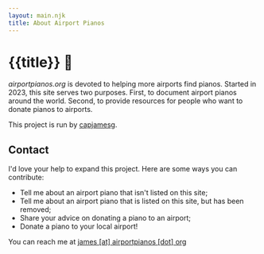 ```yaml
---
layout: main.njk
title: About Airport Pianos
---
```


# {{title}} 🎹

_airportpianos.org_ is devoted to helping more airports find pianos. Started in 2023, this site serves two purposes. First, to document airport pianos around the world. Second, to provide resources for people who want to donate pianos to airports.

This project is run by [capjamesg](https://jamesg.blog).

## Contact

I'd love your help to expand this project. Here are some ways you can contribute:

- Tell me about an airport piano that isn't listed on this site;
- Tell me about an airport piano that is listed on this site, but has been removed;
- Share your advice on donating a piano to an airport;
- Donate a piano to your local airport!

You can reach me at [james [at] airportpianos [dot] org](mailto:james@airportpianos.org)